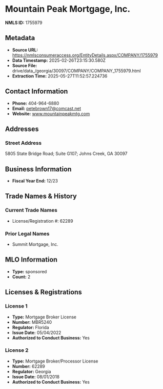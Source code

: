# Mountain Peak Mortgage, Inc.

**NMLS ID:** 1755979

## Metadata
- **Source URL:** https://nmlsconsumeraccess.org/EntityDetails.aspx/COMPANY/1755979
- **Data Timestamp:** 2025-02-26T23:15:30.580Z
- **Source File:** drive/data_/georgia/30097/COMPANY/COMPANY_1755979.html
- **Extraction Time:** 2025-05-27T11:52:57.224736

## Contact Information
- **Phone:** 404-964-6880
- **Email:** petebrown17@comcast.net
- **Website:** www.mountainpeakmtg.com

## Addresses
### Street Address
5805 State Bridge Road; Suite G107; Johns Creek, GA 30097

## Business Information
- **Fiscal Year End:** 12/23

## Trade Names & History
### Current Trade Names
- License/Registration #: 62289

### Prior Legal Names
- Summit Mortgage, Inc.

## MLO Information
- **Type:** sponsored
- **Count:** 2

## Licenses & Registrations

### License 1
- **Type:** Mortgage Broker License
- **Number:** MBR5240
- **Regulator:** Florida
- **Issue Date:** 05/04/2022
- **Authorized to Conduct Business:** Yes

### License 2
- **Type:** Mortgage Broker/Processor License
- **Number:** 62289
- **Regulator:** Georgia
- **Issue Date:** 08/01/2018
- **Authorized to Conduct Business:** Yes
